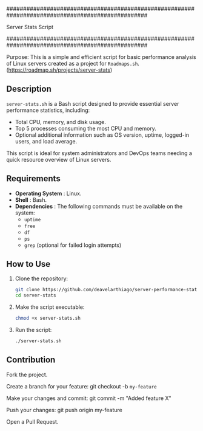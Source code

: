 ##################################################################################################

Server Stats Script

##################################################################################################

Purpose: This is a simple and efficient script for basic performance analysis of Linux servers created as a project for `Roadmaps.sh`.
(https://roadmap.sh/projects/server-stats)

## Description ##

`server-stats.sh` is a Bash script designed to provide essential server performance statistics, including:
- Total CPU, memory, and disk usage.
- Top 5 processes consuming the most CPU and memory.
- Optional additional information such as OS version, uptime, logged-in users, and load average.

This script is ideal for system administrators and DevOps teams needing a quick resource overview of Linux servers.

## Requirements ##

- **Operating System**  : Linux.
- **Shell**             : Bash.
- **Dependencies**      : The following commands must be available on the system:
  - `uptime`
  - `free`
  - `df`
  - `ps`
  - `grep` (optional for failed login attempts)

## How to Use ##

1. Clone the repository:
   ```bash
   git clone https://github.com/deavelarthiago/server-performance-stats
   cd server-stats

2. Make the script executable:
    ```bash
    chmod +x server-stats.sh

4. Run the script:
    ```bash
    ./server-stats.sh

## Contribution ##

Fork the project.

Create a branch for your feature:
   git checkout -b `my-feature`

Make your changes and commit:
   git commit -m "Added feature X"

Push your changes:
   git push origin my-feature

Open a Pull Request.
